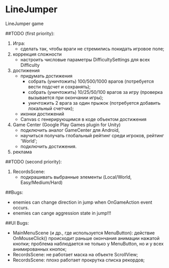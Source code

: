 # LineJumper
LineJumper game

##TODO (first priority):
1) Игра:
	- сделать так, чтобы враги не стремились покидать игровое поле;
2) коррекция сложности
	- настроить числовые параметры DifficultySettings для всех Difficulty
4) достижения
	- придумать достижения
		- собрать (уничтожить) 100/500/1000 врагов (потребуется вести подсчет и сохранять);
		- собрать (уничтожить) 10/25/50/100 врагов за игру (проверка вызывается при окончании игры);
		- уничтожить 2 врага за один прыжок (потребуется добавить локальный счетчик);
	- иконки достижений
	- Canvas с генерирующимся в коде объектом достижения
5) Game Center (Google Play Games plugin for Unity)
	- подключить аналог GameCenter для Android,
	- научиться получать глобальный рейтинг среди игроков, рейтинг 'World';
	- подключить достижения.
6) реклама

##TODO (second priority):
1) RecordsScene: 
	- подкрашивать выбранные элементы (Local/World, Easy/Medium/Hard)

##Bugs:
- enemies can change direction in jump when OnGameAction event occurs.
- enemies can cange aggression state in jump!!!

##UI Bugs:
- MainMenuScene (и др., где используется MenuButton): 
     действие OnMouseClick() происходит раньше окончания анимации нажатой кнопки;
	 проблема наблюдается не только у MenuButton, но и у всех анимированных кнопок;
- RecordsScene: не работает маска на объекте ScrollView;
- RecordsScene: плохо работает прокрутка списка рекордов;